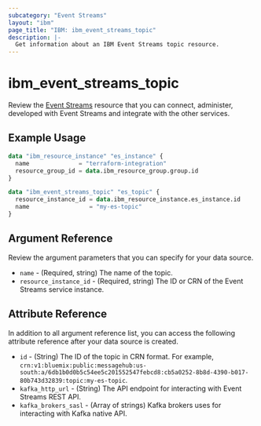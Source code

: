 ```yaml
---
subcategory: "Event Streams"
layout: "ibm"
page_title: "IBM: ibm_event_streams_topic"
description: |-
  Get information about an IBM Event Streams topic resource.
---
```


# ibm_event_streams_topic


Review the [Event Streams](https://cloud.ibm.com/docs/EventStreams?topic=EventStreams-about) resource that you can connect, administer, developed with Event Streams and integrate with the other services. 

## Example Usage

```terraform
data "ibm_resource_instance" "es_instance" {
  name              = "terraform-integration"
  resource_group_id = data.ibm_resource_group.group.id
}

data "ibm_event_streams_topic" "es_topic" {
  resource_instance_id = data.ibm_resource_instance.es_instance.id
  name                 = "my-es-topic"
}
```

## Argument Reference
Review the argument parameters that you can specify for your data source. 

- `name` - (Required, string) The name of the topic.
- `resource_instance_id` - (Required, string) The ID or CRN of the Event Streams service instance.

## Attribute Reference

In addition to all argument reference list, you can access the following attribute reference after your data source is created. 

- `id` - (String) The ID of the topic in CRN format. For example, `crn:v1:bluemix:public:messagehub:us-south:a/6db1b0d0b5c54ee5c201552547febcd8:cb5a0252-8b8d-4390-b017-80b743d32839:topic:my-es-topic`.
- `kafka_http_url` - (String) The API endpoint for interacting with Event Streams REST API.
- `kafka_brokers_sasl` - (Array of strings) Kafka brokers uses for interacting with Kafka native API.
